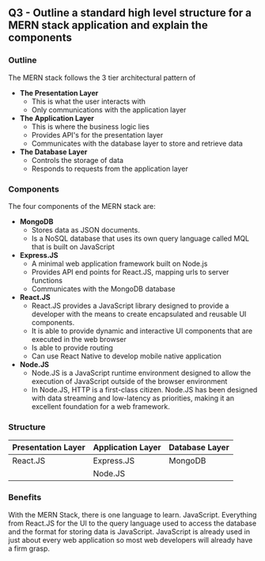 ## Q3 - Outline a standard high level structure for a MERN stack application and explain the components

### Outline

The MERN stack follows the 3 tier architectural pattern of

- **The Presentation Layer**
  - This is what the user interacts with
  - Only communications with the application layer
- **The Application Layer**
  - This is where the business logic lies
  - Provides API's for the presentation layer
  - Communicates with the database layer to store and retrieve data
- **The Database Layer**
  - Controls the storage of data
  - Responds to requests from the application layer

### Components 

The four components of the MERN stack are:

- **MongoDB**
  - Stores data as JSON documents.
  - Is a NoSQL database that uses its own query language called MQL that is built on JavaScript
- **Express.JS**
  - A minimal web application framework built on Node.js
  - Provides API end points for React.JS, mapping urls to server functions
  - Communicates with the MongoDB database
- **React.JS**
  - React.JS provides a JavaScript library designed to provide a developer with the means to create encapsulated and reusable UI components.
  - It is able to provide dynamic and interactive UI components that are executed in the web browser
  - Is able to provide routing
  - Can use React Native to develop mobile native application
- **Node.JS**
  - Node.JS is a JavaScript runtime environment designed to allow the execution of JavaScript outside of the browser environment
  - In Node.JS, HTTP is a first-class citizen. Node.JS has been designed with data streaming and low-latency as priorities, making it an excellent foundation for a web framework.

### Structure

| Presentation Layer | Application Layer | Database Layer |
| ------------------ | ----------------- | -------------- |
| React.JS           | Express.JS        | MongoDB        |
|                    | Node.JS           |                |

### Benefits

With the MERN Stack, there is one language to learn. JavaScript.
Everything from React.JS for the UI to the query language used to access the database and the format for storing data is JavaScript.
JavaScript is already used in just about every web application so most web developers will already have a firm grasp.
